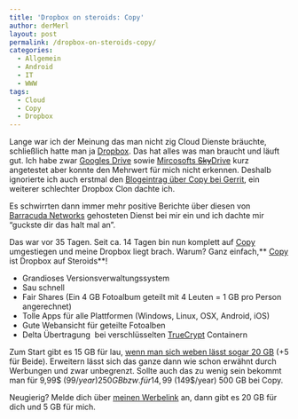 ```yaml
---
title: 'Dropbox on steroids: Copy'
author: derMerl
layout: post
permalink: /dropbox-on-steroids-copy/
categories:
  - Allgemein
  - Android
  - IT
  - WWW
tags:
  - Cloud
  - Copy
  - Dropbox
---
```

Lange war ich der Meinung das man nicht zig Cloud Dienste bräuchte, schließlich hatte man ja <a href="https://www.dropbox.com/" target="_blank">Dropbox</a>. Das hat alles was man braucht und läuft gut. Ich habe zwar <a href="https://de.wikipedia.org/wiki/Google_Drive" target="_blank">Googles Drive</a> sowie <a href="https://de.wikipedia.org/wiki/Skydrive" target="_blank">Mircosofts <del>Sky</del>Drive</a> kurz angetestet aber konnte den Mehrwert für mich nicht erkennen. Deshalb ignorierte ich auch erstmal den <a href="http://nachtlog.de/copy-alternative-zu-dropbox" target="_blank">Blogeintrag über Copy bei Gerrit</a>, ein weiterer schlechter Dropbox Clon dachte ich.

Es schwirrten dann immer mehr positive Berichte über diesen von <a href="https://www.barracuda.com/?L=de" target="_blank">Barracuda Networks</a> gehosteten Dienst bei mir ein und ich dachte mir &#8220;guckste dir das halt mal an&#8221;.

Das war vor 35 Tagen. Seit ca. 14 Tagen bin nun komplett auf <a href="https://copy.com?r=qZJ7ns" target="_blank">Copy</a> umgestiegen und meine Dropbox liegt brach. Warum? Ganz einfach,** <a href="https://copy.com?r=qZJ7ns" target="_blank">Copy</a> ist Dropbox auf Steroids**!

*   Grandioses Versionsverwaltungssystem
*   Sau schnell
*   Fair Shares (Ein 4 GB Fotoalbum geteilt mit 4 Leuten = 1 GB pro Person angerechnet)
*   Tolle Apps für alle Plattformen (Windows, Linux, OSX, Android, iOS)
*   Gute Webansicht für geteilte Fotoalben
*   Delta Übertragung  bei verschlüsselten <a href="http://www.truecrypt.org/" target="_blank">TrueCrypt</a> Containern

Zum Start gibt es 15 GB für lau, <a href="https://copy.com?r=qZJ7ns" target="_blank">wenn man sich weben lässt sogar 20 GB</a> (+5 für Beide). Erweitern lässt sich das ganze dann wie schon erwähnt durch Werbungen und zwar unbegrenzt. Sollte auch das zu wenig sein bekommt man für 9,99$ (99$/year) 250 GB bzw. für 14,99$ (149$/year) 500 GB bei Copy.

Neugierig? Melde dich über <a href="https://copy.com?r=qZJ7ns" target="_blank">meinen Werbelink</a> an, dann gibt es 20 GB für dich und 5 GB für mich.